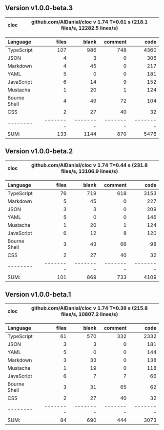 ## Version v1.0.0-beta.3

cloc|github.com/AlDanial/cloc v 1.74  T=0.61 s (218.1 files/s, 12282.5 lines/s)
--- | ---

Language|files|blank|comment|code
:-------|-------:|-------:|-------:|-------:
TypeScript|107|986|748|4360
JSON|4|3|0|306
Markdown|4|45|0|217
YAML|5|0|0|181
JavaScript|6|14|9|152
Mustache|1|20|1|124
Bourne Shell|4|49|72|104
CSS|2|27|40|32
--------|--------|--------|--------|--------
SUM:|133|1144|870|5476

## Version v1.0.0-beta.2

cloc|github.com/AlDanial/cloc v 1.74  T=0.44 s (231.8 files/s, 13106.9 lines/s)
--- | ---

Language|files|blank|comment|code
:-------|-------:|-------:|-------:|-------:
TypeScript|76|719|618|3153
Markdown|5|45|0|227
JSON|3|3|0|209
YAML|5|0|0|146
Mustache|1|20|1|124
JavaScript|6|12|8|120
Bourne Shell|3|43|66|98
CSS|2|27|40|32
--------|--------|--------|--------|--------
SUM:|101|869|733|4109

## Version v1.0.0-beta.1

| cloc | github.com/AlDanial/cloc v 1.74 T=0.39 s (215.8 files/s, 10807.2 lines/s) |
| ---- | ------------------------------------------------------------------------- |


| Language     |    files |    blank |  comment |     code |
| :----------- | -------: | -------: | -------: | -------: |
| TypeScript   |       61 |      570 |      332 |     2332 |
| JSON         |        3 |        3 |        0 |      181 |
| YAML         |        5 |        0 |        0 |      144 |
| Markdown     |        3 |       33 |        0 |      138 |
| Mustache     |        1 |       19 |        0 |      118 |
| JavaScript   |        6 |        7 |        7 |       66 |
| Bourne Shell |        3 |       31 |       65 |       62 |
| CSS          |        2 |       27 |       40 |       32 |
| --------     | -------- | -------- | -------- | -------- |
| SUM:         |       84 |      690 |      444 |     3073 |
